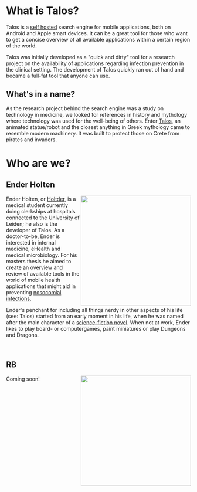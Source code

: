 # What is Talos?
Talos is a [self hosted](https://en.wikipedia.org/wiki/Self-hosting_(web_services)) search engine for mobile applications, both on Android and Apple smart devices. It can be a great tool for those who want to get a concise overview of all available applications within a certain region of the world.

Talos was initially developed as a "quick and dirty" tool for a research project on the availability of applications regarding infection prevention in the clinical setting.
The development of Talos quickly ran out of hand and became a full-fat tool that anyone can use.

## What's in a name?
As the research project behind the search engine was a study on technology in medicine, we looked for references in history and mythology where technology was used for the well-being of others. 
Enter [Talos](https://en.wikipedia.org/wiki/Talos_(automaton)), an animated statue/robot and the closest anything in Greek mythology came to resemble modern machinery. It was built to protect those on Crete from pirates and invaders.

# Who are we?
## Ender Holten
<img align="right" width="300" height="300" src="https://user-images.githubusercontent.com/1879915/112725186-361fb700-8f17-11eb-9aa7-9aad631cbf6b.png">

Ender Holten, or [Holtder](https://github.com/Holtder), is a medical student currently doing clerkships at hospitals connected to the University of Leiden; he also is the developer of Talos.
As a doctor-to-be, Ender is interested in internal medicine, eHealth and medical microbiology.
For his masters thesis he aimed to create an overview and review of available tools in the world of mobile health applications that might aid in preventing [nosocomial infections](https://en.wikipedia.org/wiki/Hospital-acquired_infection).

Ender's penchant for including all things nerdy in other aspects of his life (see: Talos) started from an early moment in his life, when he was named after the main character of a [science-fiction novel](https://en.wikipedia.org/wiki/Ender%27s_Game).
When not at work, Ender likes to play board- or computergames, paint miniatures or play Dungeons and Dragons.

<br clear="right"/>

## RB
<img align="right" width="300" height="300" src="https://user-images.githubusercontent.com/1879915/112725270-a3334c80-8f17-11eb-84ba-11ea1fc56539.png">

Coming soon!
<br clear="right"/>

